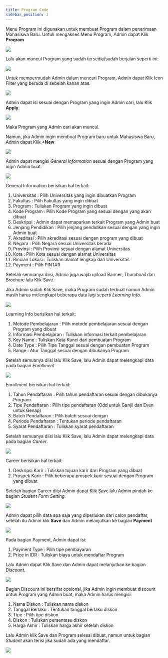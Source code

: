 ```yaml
---
title: Program Code
sidebar_position: 1
---
```


Menu Program ini digunakan untuk membuat Program dalam penerimaan Mahasiswa Baru. Untuk mengakses Menu Program, Admin dapat Klik **Program**

![](/img/00-program-code.png)

Lalu akan muncul Program yang sudah tersedia/sudah berjalan seperti ini:

![](/img/1.-home-producte-code.png)

Untuk mempermudah Admin dalam mencari Program, Admin dapat Klik Icon Filter yang berada di sebelah kanan atas.

![](/img/2.-filter.png)

Admin dapat isi sesuai dengan Program yang ingin Admin cari, lalu Klik **Apply**.

![](/img/program-code-4.png)

Maka Program yang Admin cari akan muncul.

Namun, jika Admin ingin membuat Program baru untuk Mahasiswa Baru, Admin dapat Klik **+New**

![](/img/4.-new.png)

Admin dapat mengisi _General Information_ sesuai dengan Program yang ingin Admin buat.

![](/img/5.-general-information.png)

General Information berisikan hal terkait:

1. Universitas : Pilih Universitas yang ingin dibuatkan Program
2. Fakultas : Pilih Fakultas yang ingin dibuat
3. Program : Tuliskan Program yang ingin dibuat
4. Kode Program : Pilih Kode Program yang sesuai dengan yang akan dibuat
5. Deskripsi : Admin dapat memaparkan terkait Program yang Admin buat
6. Jenjang Pendidikan : Pilih jenjang pendidikan sesuai dengan yang ingin Admin buat
7. Akreditasi : Pilih akreditasi sesuai dengan program yang dibuat
8. Negara : Pilih Negara sesuai Universitas berada
9. Provinsi : Pilih Provinsi sesuai dengan alamat Universitas
10. Kota : Pilih Kota sesuai dengan alamat Universitas
11. Rincian Lokasi : Tuliskan alamat lengkap dari Universitas
12. Payment : Pilih PINTAR

Setelah semuanya diisi, Admin juga wajib upload Banner, Thumbnail dan Brochure lalu Klik Save.

Jika Admin sudah Klik Save, maka Program sudah terbuat namun Admin masih harus melengkapi beberapa data lagi seperti _Learning Info._

![](/img/program-code-7.png)

Learning Info berisikan hal terkait:

1. Metode Pembelajaran : Pilih metode pembelajaran sesuai dengan Program yang dibuat
2. Informasi Pembelajaran : Tuliskan informasi terkait pembelajaran
3. Key Name : Tuliskan Kata Kunci dari pembuatan Program
4. Date Type : Pilih Tipe Tanggal sesuai dengan pembuatan Program
5. Range : Atur Tanggal sesuai dengan dibukanya Program

Setelah semuanya diisi lalu Klik Save, lalu Admin dapat melengkapi data pada bagian _Enrollment_

![](/img/program-code-8.png)

Enrollment berisikan hal terkait:

1. Tahun Pendaftaran : Pilih tahun pendaftaran sesuai dengan dibukanya Program
2. Tipe Pendaftaran : Pilih tipe pendaftaran (Odd untuk Ganjil dan Even untuk Genap)
3. Batch Pendaftaran : Pilih batch sesuai dengan
4. Periode Pendaftaran : Tentukan periode pendaftaran
5. Syarat Pendaftaran : Tuliskan syarat pendaftaran

Setelah semuanya diisi lalu Klik Save, lalu Admin dapat melengkapi data pada bagian _Career_.

![](/img/8.-career.png)

Career berisikan hal terkait:

1. Deskripsi Karir : Tuliskan tujuan karir dari Program yang dibuat
2. Prospek Karir : Pilih beberapa prospek karir sesuai dengan Program yang dibuat

Setelah bagian Career diisi Admin dapat Klik Save lalu Admin pindah ke bagian _Student Form Setting._

![](/img/9.-student-form-setting.png)

Admin dapat pilih data apa saja yang diperlukan dari calon pendaftar, setelah itu Admin klik **Save** dan Admin melanjutkan ke bagian **Payment**

![](/img/10.-payment.png)

Pada bagian Payment, Admin dapat isi:

1. Payment Type : Pilih tipe pembayaran
2. Price in IDR : Tuliskan biaya untuk mendaftar Program

Lalu Admin dapat Klik Save dan Admin dapat melanjutkan ke bagian _Discount_.

![](/img/11.-discount.png)

Bagian Discount ini bersifat opsional, jika Admin ingin membuat discount untuk Program yang Admin buat, maka Admin harus mengisi:

1. Nama Diskon : Tuliskan nama diskon
2. Tanggal Berlaku : Tentukan tanggal berlaku diskon
3. Tipe : Pilih tipe diskon
4. Diskon : Tuliskan persentase diskon
5. Harga Akhir : Tuliskan harga akhir setelah diskon

Lalu Admin klik Save dan Program selesai dibuat, namun untuk bagian _Student_ akan terisi jika sudah ada yang mendaftar.

![](/img/12.-students.png)
